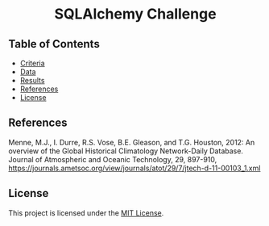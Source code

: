 <h1 align = "center"> SQLAlchemy Challenge </h1>

## Table of Contents

- [Criteria](#criteria)
- [Data](#data)
- [Results](#results)
- [References](#references)
- [License](#license)

## References

Menne, M.J., I. Durre, R.S. Vose, B.E. Gleason, and T.G. Houston, 2012: An overview of the Global Historical
Climatology Network-Daily Database. Journal of Atmospheric and Oceanic Technology, 29, 897-910,
https://journals.ametsoc.org/view/journals/atot/29/7/jtech-d-11-00103_1.xml

## License

This project is licensed under the [MIT License](https://github.com/Yukitoshi12345/SQLAlchemy-Challenge/blob/main/LICENSE).
